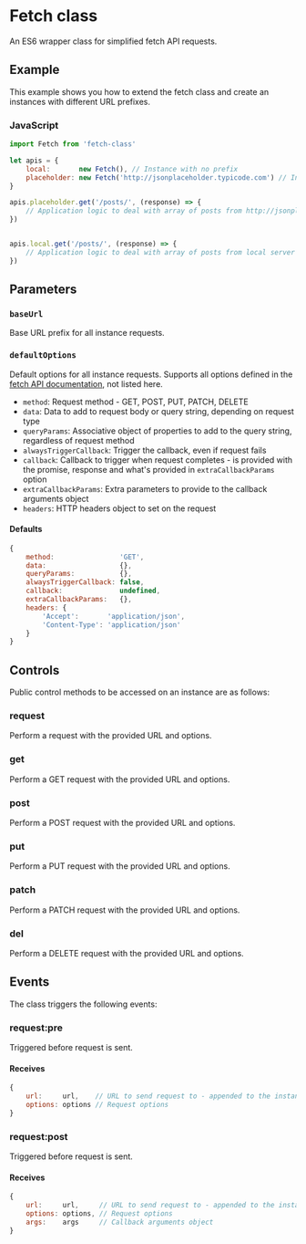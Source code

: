 Fetch class
===========
An ES6 wrapper class for simplified fetch API requests.

Example
-------
This example shows you how to extend the fetch class and create an instances with different URL prefixes.

### JavaScript
```javascript
import Fetch from 'fetch-class'

let apis = {
    local:       new Fetch(), // Instance with no prefix
    placeholder: new Fetch('http://jsonplaceholder.typicode.com') // Instance with jsonplaceholder prefix
}

apis.placeholder.get('/posts/', (response) => {
    // Application logic to deal with array of posts from http://jsonplaceholder.com/posts/
})


apis.local.get('/posts/', (response) => {
    // Application logic to deal with array of posts from local server - /posts/
})
```

Parameters
----------
### `baseUrl`
Base URL prefix for all instance requests.

### `defaultOptions`
Default options for all instance requests. Supports all options defined in the [fetch API documentation](https://fetch.spec.whatwg.org/), not listed here.

  - `method`: Request method - GET, POST, PUT, PATCH, DELETE
  - `data`: Data to add to request body or query string, depending on request type
  - `queryParams`: Associative object of properties to add to the query string, regardless of request method
  - `alwaysTriggerCallback`: Trigger the callback, even if request fails
  - `callback`: Callback to trigger when request completes - is provided with the promise, response and what's provided in `extraCallbackParams` option
  - `extraCallbackParams`: Extra parameters to provide to the callback arguments object
  - `headers`: HTTP headers object to set on the request

#### Defaults
```javascript
{
    method:                'GET',
    data:                  {},
    queryParams:           {},
    alwaysTriggerCallback: false,
    callback:              undefined,
    extraCallbackParams:   {},
    headers: {
        'Accept':       'application/json',
        'Content-Type': 'application/json'
    }
}
```

Controls
--------
Public control methods to be accessed on an instance are as follows:

### request
Perform a request with the provided URL and options.

### get
Perform a GET request with the provided URL and options.

### post
Perform a POST request with the provided URL and options.

### put
Perform a PUT request with the provided URL and options.

### patch
Perform a PATCH request with the provided URL and options.

### del
Perform a DELETE request with the provided URL and options.

Events
------
The class triggers the following events:

### request:pre
Triggered before request is sent.
#### Receives
```javascript
{
    url:     url,    // URL to send request to - appended to the instance's base URL
    options: options // Request options
}
```

### request:post
Triggered before request is sent.
#### Receives
```javascript
{
    url:     url,     // URL to send request to - appended to the instance's base URL
    options: options, // Request options
    args:    args     // Callback arguments object
}
```